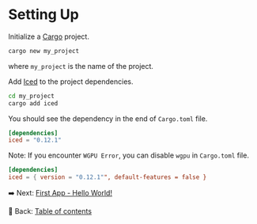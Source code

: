 # Setting Up

Initialize a [Cargo](https://doc.rust-lang.org/cargo/guide/) project.

```sh
cargo new my_project
```

where `my_project` is the name of the project.

Add [Iced](https://iced.rs/) to the project dependencies.

```sh
cd my_project
cargo add iced
```

You should see the dependency in the end of `Cargo.toml` file.

```toml
[dependencies]
iced = "0.12.1"
```

Note: If you encounter `WGPU Error`, you can disable `wgpu` in `Cargo.toml` file.

```toml
[dependencies]
iced = { version = "0.12.1"", default-features = false }
```

:arrow_right:  Next: [First App - Hello World!](./first_app.md)

:blue_book: Back: [Table of contents](./../README.md)
